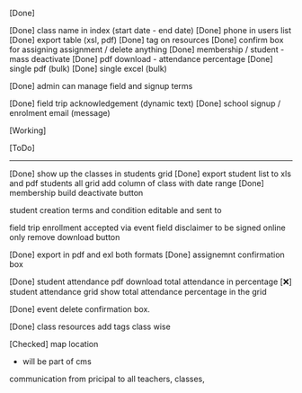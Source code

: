 [Done]

[Done] class name in index (start date - end date)
[Done] phone in users list
[Done] export table (xsl, pdf)
[Done] tag on resources
[Done] confirm box for assigning assignment / delete anything
[Done] membership / student - mass deactivate
[Done] pdf download - attendance percentage
[Done] single pdf (bulk)
[Done] single excel (bulk)

[Done] admin can manage field and signup terms

[Done] field trip acknowledgement (dynamic text)
[Done] school signup / enrolment email (message)

[Working]

[ToDo]

--------

[Done] show up the classes in students grid 
[Done] export student list to xls and pdf 
students all grid add column of class with date range
[Done] membership build deactivate button 

student creation terms and condition editable and sent to 

field trip enrollment accepted via event 
field disclaimer to be signed online only remove download button

[Done] export in pdf and exl both formats
[Done] assignemnt confirmation box 

[Done] student attendance pdf download total attendance in percentage
[❌] student attendance grid show total attendance percentage in the grid 

[Done] event delete confirmation box.

[Done] class resources add tags class wise

[Checked] map location
- will be part of cms

communication from pricipal to all teachers, classes,